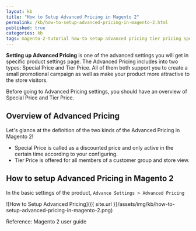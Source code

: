 ```yaml
---
layout: kb
title: "How to Setup Advanced Pricing in Magento 2"
permalink: /kb/how-to-setup-advanced-pricing-in-magento-2.html
published: true
categories: kb 
tags: magento-2-tutorial how-to setup advanced pricing tier pricing special pricing promotional campaign
---
```


**Setting up Advanced Pricing** is one of the advanced settings you will get in specific product settings page. The Advanced Pricing includes into two types: Special Price and Tier Price. All of them both support you to create a small promotional campaign as well as make your product more attractive to the store visitors.

Before going to Advanced Pricing settings, you should have an overview of Special Price and Tier Price.

## Overview of Advanced Pricing

Let's glance at the definition of the two kinds of the Advanced Pricing in Magento 2!

* Special Price is called as a discounted price and only active in the certain time according to your configuring. 
* Tier Price is offered for all members of a customer group and store view.

## How to setup Advanced Pricing in Magento 2

In the basic settings of the product, `Advance Settings > Advanced Pricing`

![How to Setup Advanced Pricing]({{ site.url }}/assets/img/kb/how-to-setup-advanced-pricing-in-magento-2.png)



Reference: Magento 2 user guide
